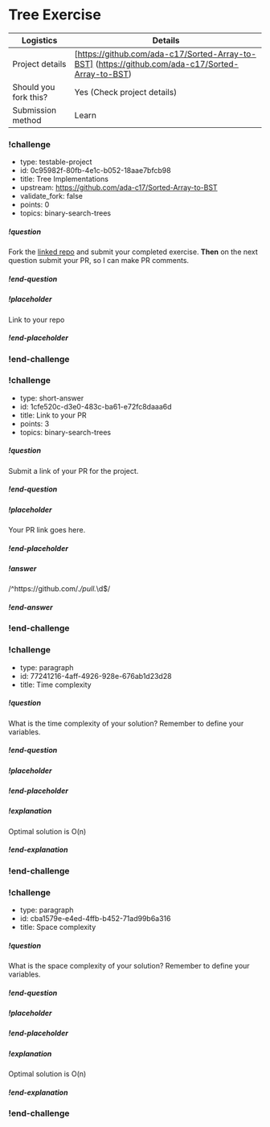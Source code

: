 # Tree Exercise

| Logistics             | Details                                           |
| --------------------- | ----------------------------------------------    |
| Project details       | [https://github.com/ada-c17/Sorted-Array-to-BST] (https://github.com/ada-c17/Sorted-Array-to-BST)   |
| Should you fork this? | Yes (Check project details)                       |
| Submission method     | Learn                                             |

<!-- >>>>>>>>>>>>>>>>>>>>>> BEGIN CHALLENGE >>>>>>>>>>>>>>>>>>>>>> -->
<!-- Replace everything in square brackets [] and remove brackets  -->

### !challenge

* type: testable-project
* id: 0c95982f-80fb-4e1c-b052-18aae7bfcb98
* title: Tree Implementations
* upstream: https://github.com/ada-c17/Sorted-Array-to-BST
* validate_fork: false
* points: 0
* topics: binary-search-trees

##### !question

Fork the [linked repo](https://github.com/ada-c17/Sorted-Array-to-BST) and submit your completed exercise.  **Then** on the next question submit your PR, so I can make PR comments.

##### !end-question

##### !placeholder

Link to your repo

##### !end-placeholder

<!-- other optional sections -->
<!-- !hint - !end-hint (markdown, users can see after a failed attempt) -->
<!-- !rubric - !end-rubric (markdown, instructors can see while scoring a checkpoint) -->
<!-- !explanation - !end-explanation (markdown, students can see after answering correctly) -->

### !end-challenge

<!-- ======================= END CHALLENGE ======================= -->

<!-- >>>>>>>>>>>>>>>>>>>>>> BEGIN CHALLENGE >>>>>>>>>>>>>>>>>>>>>> -->
<!-- Replace everything in square brackets [] and remove brackets  -->

### !challenge

* type: short-answer
* id: 1cfe520c-d3e0-483c-ba61-e72fc8daaa6d
* title: Link to your PR
* points: 3
* topics: binary-search-trees

##### !question

Submit a link of your PR for the project.

##### !end-question

##### !placeholder

Your PR link goes here.

##### !end-placeholder

##### !answer

/^https:\/\/github.com\/.*\/pull.*\d$/

##### !end-answer

<!-- other optional sections -->
<!-- !hint - !end-hint (markdown, users can see after a failed attempt) -->
<!-- !rubric - !end-rubric (markdown, instructors can see while scoring a checkpoint) -->
<!-- !explanation - !end-explanation (markdown, students can see after answering correctly) -->

### !end-challenge

<!-- ======================= END CHALLENGE ======================= -->

<!-- >>>>>>>>>>>>>>>>>>>>>> BEGIN CHALLENGE >>>>>>>>>>>>>>>>>>>>>> -->
<!-- Replace everything in square brackets [] and remove brackets  -->

### !challenge

* type: paragraph
* id: 77241216-4aff-4926-928e-676ab1d23d28
* title: Time complexity
<!-- * points: [0] (optional, the number of points for scoring as a checkpoint) -->
<!-- * topics: [python, pandas] (Checkpoints only, optional the topics for analyzing points) -->

##### !question

What is the time complexity of your solution? Remember to define your variables.

##### !end-question

##### !placeholder


##### !end-placeholder

<!-- other optional sections -->
<!-- !hint - !end-hint (markdown, hidden, students click to view) -->
<!-- !rubric - !end-rubric (markdown, instructors can see while scoring a checkpoint) -->
##### !explanation

Optimal solution is O(n)

##### !end-explanation

### !end-challenge

<!-- ======================= END CHALLENGE ======================= -->

<!-- >>>>>>>>>>>>>>>>>>>>>> BEGIN CHALLENGE >>>>>>>>>>>>>>>>>>>>>> -->
<!-- Replace everything in square brackets [] and remove brackets  -->

### !challenge

* type: paragraph
* id: cba1579e-e4ed-4ffb-b452-71ad99b6a316
* title: Space complexity
<!-- * points: [0] (optional, the number of points for scoring as a checkpoint) -->
<!-- * topics: [python, pandas] (Checkpoints only, optional the topics for analyzing points) -->

##### !question

What is the space complexity of your solution? Remember to define your variables.

##### !end-question

##### !placeholder

##### !end-placeholder

##### !explanation

Optimal solution is O(n)

##### !end-explanation

<!-- other optional sections -->
<!-- !hint - !end-hint (markdown, hidden, students click to view) -->
<!-- !rubric - !end-rubric (markdown, instructors can see while scoring a checkpoint) -->
<!-- !explanation - !end-explanation (markdown, students can see after answering correctly) -->

### !end-challenge

<!-- ======================= END CHALLENGE ======================= -->
